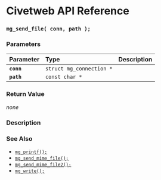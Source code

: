 # Civetweb API Reference

### `mg_send_file( conn, path );`

### Parameters

| Parameter | Type | Description |
| :--- | :--- | :--- |
|**`conn`**|`struct mg_connection *`||
|**`path`**|`const char *`||

### Return Value

*none*

### Description

### See Also

* [`mg_printf();`](mg_printf.md)
* [`mg_send_mime_file();`](mg_send_mime_file.md)
* [`mg_send_mime_file2();`](mg_send_mime_file2.md)
* [`mg_write();`](mg_write.md)

